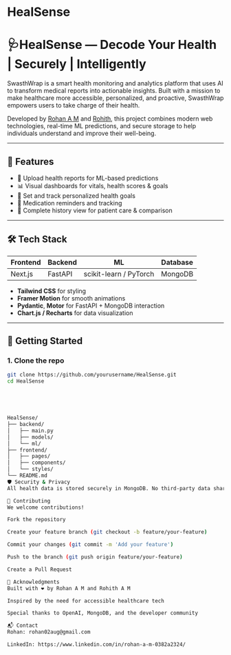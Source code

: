 # HealSense
# 🩺HealSense — Decode Your Health | Securely | Intelligently

SwasthWrap is a smart health monitoring and analytics platform that uses AI to transform medical reports into actionable insights. Built with a mission to make healthcare more accessible, personalized, and proactive, SwasthWrap empowers users to take charge of their health.

Developed by [Rohan A M](https://github.com/RohanAM-286) and [Rohith](https://github.com/JustCool0208), this project combines modern web technologies, real-time ML predictions, and secure storage to help individuals understand and improve their well-being.

---

## 🌟 Features

- 📄 Upload health reports for ML-based predictions
- 📊 Visual dashboards for vitals, health scores & goals
- 🎯 Set and track personalized health goals
- 💊 Medication reminders and tracking
- 📁 Complete history view for patient care & comparison

---

## 🛠 Tech Stack

| Frontend | Backend | ML | Database |
|----------|---------|----|----------|
| Next.js  | FastAPI | scikit-learn / PyTorch | MongoDB |

- **Tailwind CSS** for styling  
- **Framer Motion** for smooth animations  
- **Pydantic**, **Motor** for FastAPI + MongoDB interaction  
- **Chart.js / Recharts** for data visualization

---

## 🚀 Getting Started

### 1. Clone the repo

```bash
git clone https://github.com/yourusername/HealSense.git
cd HealSense





HealSense/
├── backend/
│   ├── main.py
│   ├── models/
│   └── ml/
├── frontend/
│   ├── pages/
│   ├── components/
│   └── styles/
└── README.md
🛡️ Security & Privacy
All health data is stored securely in MongoDB. No third-party data sharing. For demo purposes, sample data is used.

🤝 Contributing
We welcome contributions!

Fork the repository

Create your feature branch (git checkout -b feature/your-feature)

Commit your changes (git commit -m 'Add your feature')

Push to the branch (git push origin feature/your-feature)

Create a Pull Request

📢 Acknowledgments
Built with ❤️ by Rohan A M and Rohith A M

Inspired by the need for accessible healthcare tech

Special thanks to OpenAI, MongoDB, and the developer community

📬 Contact
Rohan: rohan02aug@gmail.com

LinkedIn: https://www.linkedin.com/in/rohan-a-m-0382a2324/


